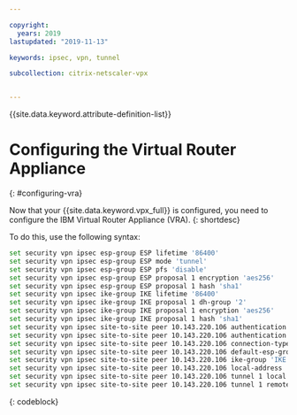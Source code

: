 ```yaml
---

copyright:
  years: 2019
lastupdated: "2019-11-13"

keywords: ipsec, vpn, tunnel

subcollection: citrix-netscaler-vpx


---
```


{{site.data.keyword.attribute-definition-list}}

# Configuring the Virtual Router Appliance
{: #configuring-vra}

Now that your {{site.data.keyword.vpx_full}} is configured, you need to configure the IBM Virtual Router Appliance (VRA).
{: shortdesc}

To do this, use the following syntax:

   ```sh
   set security vpn ipsec esp-group ESP lifetime '86400'
   set security vpn ipsec esp-group ESP mode 'tunnel'
   set security vpn ipsec esp-group ESP pfs 'disable'
   set security vpn ipsec esp-group ESP proposal 1 encryption 'aes256'
   set security vpn ipsec esp-group ESP proposal 1 hash 'sha1'
   set security vpn ipsec ike-group IKE lifetime '86400'
   set security vpn ipsec ike-group IKE proposal 1 dh-group '2'
   set security vpn ipsec ike-group IKE proposal 1 encryption 'aes256'
   set security vpn ipsec ike-group IKE proposal 1 hash 'sha1'
   set security vpn ipsec site-to-site peer 10.143.220.106 authentication mode 'pre-shared-secret'
   set security vpn ipsec site-to-site peer 10.143.220.106 authentication pre-shared-secret 'ipsecpskvpxvra'
   set security vpn ipsec site-to-site peer 10.143.220.106 connection-type 'initiate'
   set security vpn ipsec site-to-site peer 10.143.220.106 default-esp-group 'ESP'
   set security vpn ipsec site-to-site peer 10.143.220.106 ike-group 'IKE'
   set security vpn ipsec site-to-site peer 10.143.220.106 local-address '10.115.168.144'
   set security vpn ipsec site-to-site peer 10.143.220.106 tunnel 1 local prefix '10.115.72.192/26'
   set security vpn ipsec site-to-site peer 10.143.220.106 tunnel 1 remote prefix '192.168.0.0/24'
   ```
   {: codeblock}
